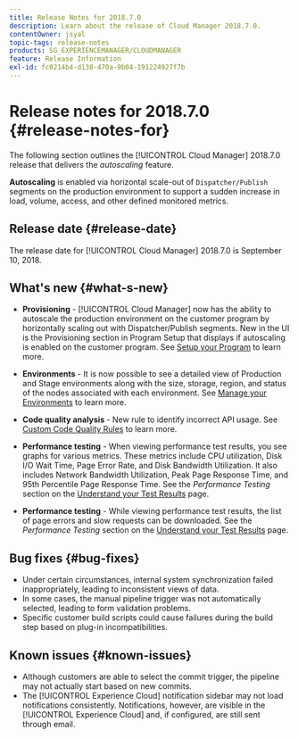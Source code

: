 ```yaml
---
title: Release Notes for 2018.7.0
description: Learn about the release of Cloud Manager 2018.7.0.
contentOwner: jsyal
topic-tags: release-notes
products: SG_EXPERIENCEMANAGER/CLOUDMANAGER
feature: Release Information
exl-id: fc0214b4-d138-470a-9b04-191224927f7b
---
```

# Release notes for 2018.7.0 {#release-notes-for}

The following section outlines the [!UICONTROL Cloud Manager] 2018.7.0 release that delivers the *autoscaling* feature.

**Autoscaling** is enabled via horizontal scale-out of `Dispatcher/Publish` segments on the production environment to support a sudden increase in load, volume, access, and other defined monitored metrics.

## Release date {#release-date}

The release date for [!UICONTROL Cloud Manager] 2018.7.0 is September 10, 2018.

## What's new {#what-s-new}

* **Provisioning** - [!UICONTROL Cloud Manager] now has the ability to autoscale the production environment on the customer program by horizontally scaling out with Dispatcher/Publish segments. New in the UI is the Provisioning section in Program Setup that displays if autoscaling is enabled on the customer program. See [Setup your Program](/help/getting-started/program-setup.md) to learn more.

* **Environments** - It is now possible to see a detailed view of Production and Stage environments along with the size, storage, region, and status of the nodes associated with each environment. See [Manage your Environments](/help/using/managing-environments.md) to learn more.  

* **Code quality analysis** - New rule to identify incorrect API usage. See [Custom Code Quality Rules](/help/using/custom-code-quality-rules.md) to learn more.  

* **Performance testing** - When viewing performance test results, you see graphs for various metrics. These metrics include CPU utilization, Disk I/O Wait Time, Page Error Rate, and Disk Bandwidth Utilization. It also includes Network Bandwidth Utilization, Peak Page Response Time, and 95th Percentile Page Response Time. See the *Performance Testing* section on the [Understand your Test Results](/help/using/code-quality-testing.md) page.

* **Performance testing** - While viewing performance test results, the list of page errors and slow requests can be downloaded. See the *Performance Testing* section on the [Understand your Test Results](/help/using/code-quality-testing.md) page.

## Bug fixes {#bug-fixes}

* Under certain circumstances, internal system synchronization failed inappropriately, leading to inconsistent views of data.
* In some cases, the manual pipeline trigger was not automatically selected, leading to form validation problems.
* Specific customer build scripts could cause failures during the build step based on plug-in incompatibilities.

## Known issues {#known-issues}

* Although customers are able to select the commit trigger, the pipeline may not actually start based on new commits.
* The [!UICONTROL Experience Cloud] notification sidebar may not load notifications consistently. Notifications, however, are visible in the [!UICONTROL Experience Cloud] and, if configured, are still sent through email.
